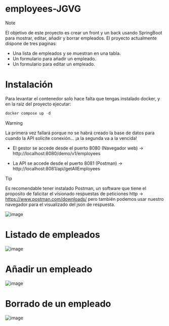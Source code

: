 # employees-JGVG

> [!NOTE]
> El objetivo de este proyecto es crear un front y un back usando SpringBoot para mostrar, editar, añadir y borrar empleados.
> El proyecto actualmente dispone de tres paginas:
> - Una lista de empleados y se muestran en una tabla.
> - Un formulario para añadir un empleado.
> - Un formulario para editar un empleado.

# Instalación

Para levantar el contenedor solo hace falta que tengas instalado docker, y en la raiz del proyecto ejecutar:

```js
docker compose up -d
```
   
> [!WARNING]
> La primera vez fallará porque no se habrá creado la base de datos para cuando la API solicite conexión... ¡a la segunda va a la vencida!

- El gestor se accede desde el puerto 8080 (Navegador web) -> http://localhost:8080/demo/v1/employees
  
- La API se accede desde el puerto 8081 (Postman) -> http://localhost:8081/api/getAllEmployees

> [!TIP]
> Es recomendable tener instalado Postman, un software que tiene el proposito de falicitar el visionado respuestas de peticiones http -> https://www.postman.com/downloads/ pero también podemos usar nuestro navegador para el visualizado del json de respuesta.
> 
>![image](https://github.com/JGVG/prueba_tnight_php/assets/37996973/4176f1fb-cad0-4a1f-b3dd-45ed3fd83fad)


# Listado de empleados

![image](https://github.com/JGVG/employees-JGVG/assets/37996973/361135e9-a887-4725-86bf-0968372390b1)

# Añadir un empleado

![image](https://github.com/JGVG/employees-JGVG/assets/37996973/dff57d67-00f7-44e9-9dcf-cd64c9d9d2cd)

# Borrado de un empleado

![image](https://github.com/JGVG/employees-JGVG/assets/37996973/7e1c3595-447d-4638-b0d1-3bdc4d864a4c)
